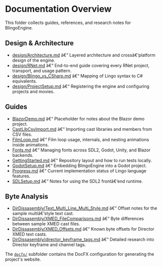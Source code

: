 ﻿# Documentation Overview

This folder collects guides, references, and research notes for BlingoEngine.

## Design & Architecture
- [design/Architecture.md](design/Architecture.md) â€“ Layered architecture and crossâ€‘platform design of the engine.
- [design/RNet.md](design/RNet.md) â€“ End-to-end guide covering every RNet project, transport, and usage pattern.
- [design/Blingo_vs_CSharp.md](design/Blingo_vs_CSharp.md) â€“ Mapping of Lingo syntax to C# equivalents.
- [design/ProjectSetup.md](design/ProjectSetup.md) â€“ Registering the engine and configuring projects and movies.

## Guides
- [BlazorDemo.md](BlazorDemo.md) â€“ Placeholder for notes about the Blazor demo project.
- [CastLibCsvImport.md](CastLibCsvImport.md) â€“ Importing cast libraries and members from CSV files.
- [FilmLoop.md](FilmLoop.md) â€“ Film loop usage, internals, and nesting animations inside animations.
- [Fonts.md](Fonts.md) â€“ Managing fonts across SDL2, Godot, Unity, and Blazor backends.
- [GettingStarted.md](GettingStarted.md) â€“ Repository layout and how to run tests locally.
- [GodotSetup.md](GodotSetup.md) â€“ Embedding BlingoEngine into a Godot project.
- [Progress.md](Progress.md) â€“ Current implementation status of Lingo language features.
- [SDLSetup.md](SDLSetup.md) â€“ Notes for using the SDL2 frontâ€‘end runtime.

## Byte Analysis
- [DirDissasembly/Text_Multi_Line_Multi_Style.md](DirDissasembly/Text_Multi_Line_Multi_Style.md) â€“ Offset notes for the sample multiâ€‘style text cast.
- [DirDissasembly/XMED_FileComparisons.md](DirDissasembly/XMED_FileComparisons.md) â€“ Byte differences between sample XMED cast files.
- [DirDissasembly/XMED_Offsets.md](DirDissasembly/XMED_Offsets.md) â€“ Known byte offsets for Director XMED text casts.
- [DirDissasembly/director_keyframe_tags.md](DirDissasembly/director_keyframe_tags.md) â€“ Detailed research into Director keyframe and channel tags.

The [`docfx/`](docfx) subfolder contains the DocFX configuration for generating the project's website.

